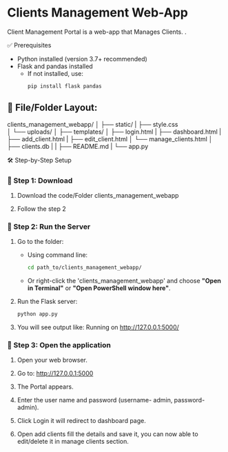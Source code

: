 # Clients Management Web-App

Client Management Portal is a web-app that Manages Clients. .

✅ Prerequisites

- Python installed (version 3.7+ recommended)
- Flask and pandas installed
  - If not installed, use:  
    ```bash
    pip install flask pandas
    ```


📁 File/Folder Layout:
----------------------------------------------------
clients_management_webapp/
│
├── static/
|   ├── style.css       
│   └── uploads/
│
├── templates/
│   ├── login.html
|   ├── dashboard.html
|   ├── add_client.html
|   ├── edit_client.html
│   └── manage_clients.html
│
├── clients.db
|
|
├── README.md
|
└── app.py
    


🛠️ Step-by-Step Setup

### 🔹 Step 1: Download

1. Download the code/Folder clients_management_webapp  

2. Follow the step 2

### 🔹 Step 2: Run the Server

1. Go to the folder:

   - Using command line:
     ```bash
     cd path_to/clients_management_webapp/
     ```

   - Or right-click the 'clients_management_webapp' and choose **"Open in Terminal"** or **"Open PowerShell window here"**.

2. Run the Flask server:

   ```bash
   python app.py

3. You will see output like:
Running on http://127.0.0.1:5000/

### 🔹 Step 3: Open the application 

1. Open your web browser.

2. Go to:
http://127.0.0.1:5000

3. The Portal appears.
4. Enter the user name and password (username- admin, password- admin).
5. Click Login it will redirect to dashboard page.
6. Open add clients fill the details and save it, you can now able to edit/delete it in manage clients section.
